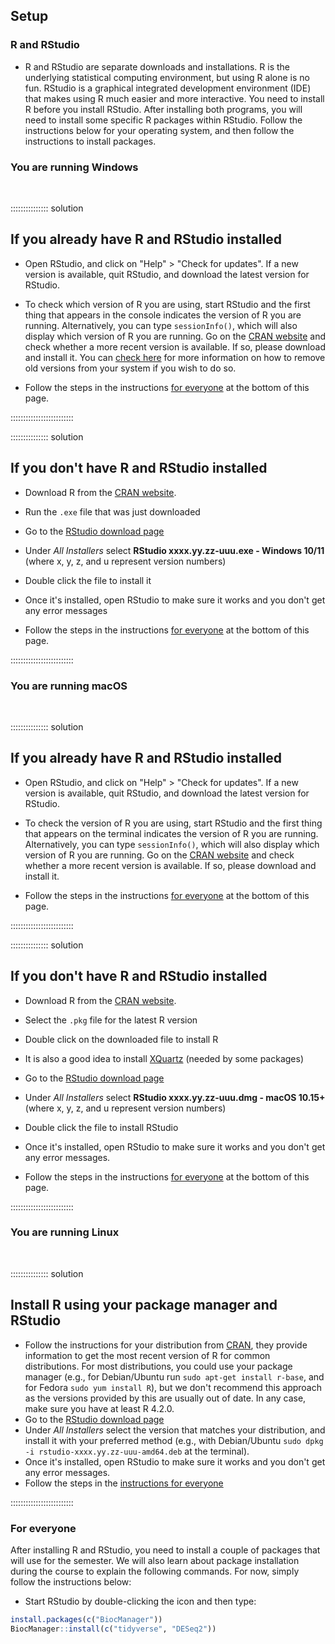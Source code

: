 
## Setup 

### R and RStudio

- R and RStudio are separate downloads and installations. R is the underlying statistical computing environment, but using R alone is no fun. RStudio is a graphical integrated development environment (IDE) that makes using R much easier and more interactive. You need to install R before you install RStudio. After installing both programs, you will need to install some specific R packages within RStudio. Follow the instructions below for your operating system, and then follow the instructions to install packages.

### You are running Windows

<br>

:::::::::::::::  solution

## If you already have R and RStudio installed

- Open RStudio, and click on "Help" > "Check for updates". If a new version is
  available, quit RStudio, and download the latest version for RStudio.

- To check which version of R you are using, start RStudio and the first thing
  that appears in the console indicates the version of R you are
  running. Alternatively, you can type `sessionInfo()`, which will also display
  which version of R you are running. Go on
  the [CRAN website](https://cran.r-project.org/bin/windows/base/) and check
  whether a more recent version is available. If so, please download and install
  it. You can [check here](https://cran.r-project.org/bin/windows/base/rw-FAQ.html#How-do-I-UNinstall-R_003f) for
  more information on how to remove old versions from your system if you wish to do so.

- Follow the steps in the instructions [for everyone](#for-everyone) at the
  bottom of this page.


:::::::::::::::::::::::::

:::::::::::::::  solution

## If you don't have R and RStudio installed

- Download R from
  the [CRAN website](https://cran.r-project.org/bin/windows/base/release.htm).

- Run the `.exe` file that was just downloaded

- Go to the [RStudio download page](https://www.rstudio.com/products/rstudio/download/#download)

- Under *All Installers* select **RStudio xxxx.yy.zz-uuu.exe - Windows 10/11** (where x, y, z, and u represent version numbers)

- Double click the file to install it

- Once it's installed, open RStudio to make sure it works and you don't get any
  error messages

- Follow the steps in the instructions [for everyone](#for-everyone) at the
  bottom of this page.


:::::::::::::::::::::::::

### You are running macOS

<br>

:::::::::::::::  solution

## If you already have R and RStudio installed

- Open RStudio, and click on "Help" > "Check for updates". If a new version is
  available, quit RStudio, and download the latest version for RStudio.

- To check the version of R you are using, start RStudio and the first thing
  that appears on the terminal indicates the version of R you are running. Alternatively, you can type `sessionInfo()`, which will
  also display which version of R you are running. Go on
  the [CRAN website](https://cran.r-project.org/bin/macosx/) and check
  whether a more recent version is available. If so, please download and install
  it.

- Follow the steps in the instructions [for everyone](#for-everyone) at the
  bottom of this page.


:::::::::::::::::::::::::

:::::::::::::::  solution

## If you don't have R and RStudio installed

- Download R from
  the [CRAN website](https://cran.r-project.org/bin/macosx/).

- Select the `.pkg` file for the latest R version

- Double click on the downloaded file to install R

- It is also a good idea to install [XQuartz](https://www.xquartz.org/) (needed
  by some packages)

- Go to the [RStudio download page](https://www.rstudio.com/products/rstudio/download/#download)

- Under *All Installers* select **RStudio xxxx.yy.zz-uuu.dmg - macOS 10.15+** (where x, y, z, and u represent version numbers)

- Double click the file to install RStudio

- Once it's installed, open RStudio to make sure it works and you don't get any
  error messages.

- Follow the steps in the instructions [for everyone](#for-everyone) at the
  bottom of this page.


:::::::::::::::::::::::::

### You are running Linux

<br>

:::::::::::::::  solution

## Install R using your package manager and RStudio

- Follow the instructions for your distribution
  from [CRAN](https://cloud.r-project.org/bin/linux), they provide information
  to get the most recent version of R for common distributions. For most
  distributions, you could use your package manager (e.g., for Debian/Ubuntu run
  `sudo apt-get install r-base`, and for Fedora `sudo yum install R`), but we
  don't recommend this approach as the versions provided by this are
  usually out of date. In any case, make sure you have at least R 4.2.0.
- Go to the [RStudio download
  page](https://www.rstudio.com/products/rstudio/download/#download)
- Under *All Installers* select the version that matches your distribution, and
  install it with your preferred method (e.g., with Debian/Ubuntu `sudo dpkg -i rstudio-xxxx.yy.zz-uuu-amd64.deb` at the terminal).
- Once it's installed, open RStudio to make sure it works and you don't get any
  error messages.
- Follow the steps in the [instructions for everyone](#for-everyone)


:::::::::::::::::::::::::

### For everyone

After installing R and RStudio, you need to install a couple of
packages that will use for the semester. We will also learn
about package installation during the course to explain the following
commands. For now, simply follow the instructions below:

- Start RStudio by double-clicking the icon and then type:

```r
install.packages(c("BiocManager"))
BiocManager::install(c("tidyverse", "DESeq2"))
```

